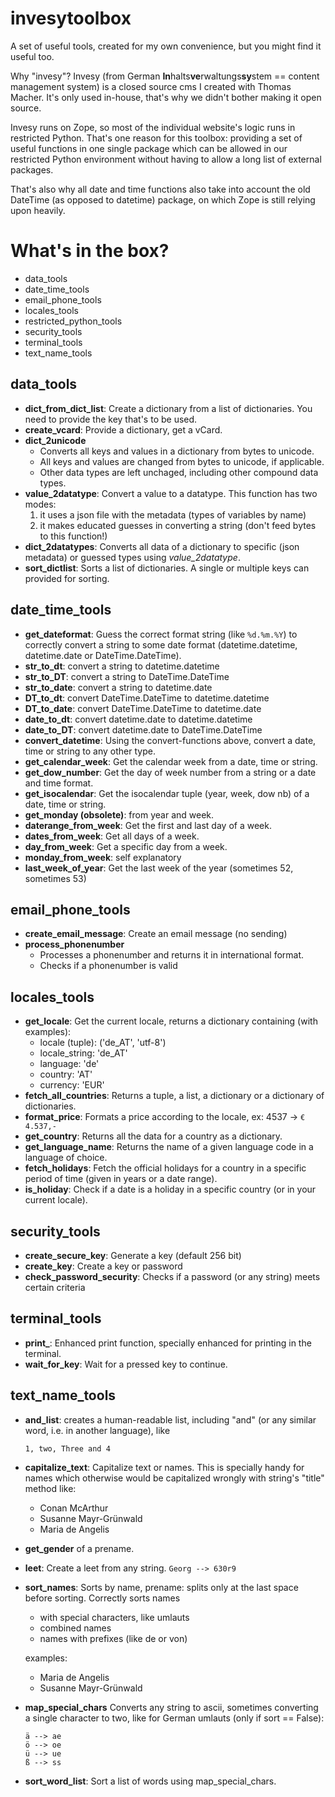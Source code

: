 # invesytoolbox

A set of useful tools, created for my own convenience, but you might find it useful too.

Why "invesy"? Invesy (from German **In**halts**ve**rwaltungs**sy**stem == content management system) is a closed source cms I created with Thomas Macher. It's only used in-house, that's why we didn't bother making it open source.

Invesy runs on Zope, so most of the individual website's logic runs in restricted Python. That's one reason for this toolbox: providing a set of useful functions in one single package which can be allowed in our restricted Python environment without having to allow a long list of external packages.

That's also why all date and time functions also take into account the old DateTime (as opposed to datetime) package, on which Zope is still relying upon heavily.

# What's in the box?
- data_tools
- date\_time\_tools
- email\_phone\_tools
- locales_tools
- restricted\_python\_tools
- security_tools
- terminal_tools
- text_name_tools

## data_tools
- **dict\_from\_dict\_list**: Create a dictionary from a list of dictionaries. You need to provide the key that's to be used.
- **create_vcard**: Provide a dictionary, get a vCard.
- **dict_2unicode**
  - Converts all keys and values in a dictionary from bytes to unicode.
  - All keys and values are changed from bytes to unicode, if applicable.
  - Other data types are left unchaged, including other compound data types.
- **value_2datatype**: Convert a value to a datatype. This function has two modes:
	1. it uses a json file with the metadata (types of variables by name)
	2. it makes educated guesses in converting a string (don't feed bytes to this function!)
- **dict_2datatypes**: Converts all data of a dictionary to specific (json metadata) or guessed types using *value_2datatype*.
- **sort_dictlist**: Sorts a list of dictionaries. A single or multiple keys can provided for sorting.

## date\_time\_tools
- **get_dateformat**: Guess the correct format string (like `%d.%m.%Y`) to correctly convert a string to some date format (datetime.datetime, datetime.date or DateTime.DateTime).
- **str\_to\_dt**: convert a string to datetime.datetime
- **str\_to\_DT**: convert a string to DateTime.DateTime
- **str\_to\_date**: convert a string to datetime.date
- **DT\_to\_dt**: convert DateTime.DateTime to datetime.datetime
- **DT\_to\_date**: convert DateTime.DateTime to datetime.date
- **date\_to\_dt**: convert datetime.date to datetime.datetime
- **date\_to\_DT**: convert datetime.date to DateTime.DateTime
- **convert_datetime**: Using the convert-functions above, convert a date, time or string to any other type.
- **get\_calendar\_week**: Get the calendar week from a date, time or string.
- **get\_dow\_number**: Get the day of week number from a string or a date and time format.
- **get_isocalendar**: Get the isocalendar tuple (year, week, dow nb) of a date, time or string.
- **get_monday (obsolete)**: from year and week.
- **daterange\_from\_week**: Get the first and last day of a week.
- **dates\_from\_week**: Get all days of a week.
- **day\_from\_week**: Get a specific day from a week.
- **monday\_from\_week**: self explanatory
- **last\_week_of\_year**: Get the last week of the year (sometimes 52, sometimes 53)

## email\_phone\_tools
- **create\_email\_message**: Create an email message (no sending)
- **process_phonenumber**
	- Processes a phonenumber and returns it in international format.
	- Checks if a phonenumber is valid

## locales_tools
- **get_locale**: Get the current locale, returns a dictionary containing (with examples):
	- locale (tuple): ('de_AT', 'utf-8')
	- locale_string: 'de_AT'
	- language: 'de'
	- country: 'AT'
	- currency: 'EUR'
- **fetch\_all\_countries**: Returns a tuple, a list, a dictionary or a dictionary of dictionaries.
- **format_price**: Formats a price according to the locale, ex: 4537 -> `€ 4.537,-`
- **get_country**: Returns all the data for a country as a dictionary.
- **get\_language\_name**: Returns the name of a given language code in a language of choice.
- **fetch_holidays**: Fetch the official holidays for a country in a specific period of time (given in years or a date range).
- **is_holiday**: Check if a date is a holiday in a specific country (or in your current locale).

## security_tools
- **create_secure_key**: Generate a key (default 256 bit)
- **create_key**: Create a key or password
- **check\_password\_security**: Checks if a password (or any string) meets certain criteria

## terminal_tools
- **print_**: Enhanced print function, specially enhanced for printing in the terminal.
- **wait\_for\_key**: Wait for a pressed key to continue.

## text\_name\_tools
- **and_list**: creates a human-readable list, including "and" (or any similar word, i.e. in another language), like

	```
	1, two, Three and 4
	```

- **capitalize_text**: Capitalize text or names. This is specially handy for names which otherwise would be capitalized wrongly with string's "title" method like:
	- Conan McArthur
	- Susanne Mayr-Grünwald
	- Maria de Angelis
- **get_gender** of a prename.
- **leet**: Create a leet from any string. 
	`Georg --> 630r9`
- **sort_names**: Sorts by name, prename: splits only at the last space before sorting.
	Correctly sorts names
	- with special characters, like umlauts
	- combined names
	- names with prefixes (like de or von)

	examples:

	- Maria de Angelis
	- Susanne Mayr-Grünwald

- **map\_special\_chars**
Converts any string to ascii, sometimes converting a single character to two, like for German umlauts (only if sort == False):
	
	```
	ä --> ae
	ö --> oe
	ü --> ue
	ß --> ss
	```

- **sort_word_list**: Sort a list of words using map\_special\_chars.
